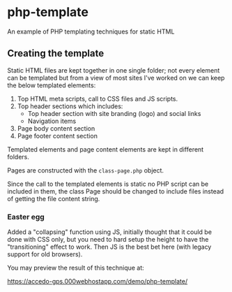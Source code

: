 # php-template

An example of PHP templating techniques for static HTML

## Creating the template

Static HTML files are kept together in one single folder; not every element can be templated but from a view of most sites I've worked on we can keep the below templated elements:

1. Top HTML meta scripts, call to CSS files and JS scripts.
2. Top header sections which includes:
    - Top header section with site branding (logo) and social links
    - Navigation items
3. Page body content section
4. Page footer content section

Templated elements and page content elements are kept in different folders.

Pages are constructed with the <code>class-page.php</code> object.

Since the call to the templated elements is static no PHP script can be included in them, the class Page should be changed to include files instead of getting the file content string.

### Easter egg

Added a "collapsing" function using JS, initially thought that it could be done with CSS only, but you need to hard setup the height to have the "transitioning" effect to work. Then JS is the best bet here (with legacy support for old browsers).

You may preview the result of this technique at:

https://accedo-gps.000webhostapp.com/demo/php-template/